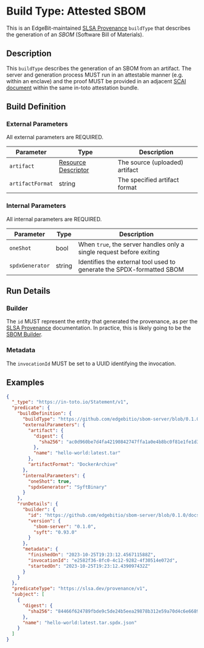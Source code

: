 # Build Type: Attested SBOM #

This is an EdgeBit-maintained [SLSA Provenance][provenance] `buildType` that
describes the generation of an _SBOM_ (Software Bill of Materials).

[provenance]: https://slsa.dev/provenance/v1

## Description ##

This `buildType` describes the generation of an SBOM from an artifact. The
server and generation process MUST run in an attestable manner (e.g. within an
enclave) and the proof MUST be provided in an adjacent [SCAI document][scai]
within the same in-toto attestation bundle.

[scai]: https://github.com/in-toto/attestation/blob/v1.0/spec/predicates/scai.md

## Build Definition ##

### External Parameters ###

All external parameters are REQUIRED.

| Parameter        | Type                      | Description                    |
|------------------|---------------------------|--------------------------------|
| `artifact`       | [Resource Descriptor][rd] | The source (uploaded) artifact |
| `artifactFormat` | string                    | The specified artifact format  |

[rd]: https://github.com/in-toto/attestation/blob/v1.0/spec/v1.0/resource_descriptor.md

### Internal Parameters ###

All internal parameters are REQUIRED.

| Parameter       | Type   | Description                                                           |
|-----------------|--------|-----------------------------------------------------------------------|
| `oneShot`       | bool   | When `true`, the server handles only a single request before exiting  |
| `spdxGenerator` | string | Identifies the external tool used to generate the SPDX-formatted SBOM |

## Run Details ##

### Builder ###

The `id` MUST represent the entity that generated the provenance, as per the
[SLSA Provenance][provenance] documentation. In practice, this is likely going
to be the [SBOM Builder](builder.md).

[provenance]: https://slsa.dev/provenance/v1#builder.id

### Metadata ###

The `invocationId` MUST be set to a UUID identifying the invocation.

## Examples ##

```json
{
  "_type": "https://in-toto.io/Statement/v1",
  "predicate": {
    "buildDefinition": {
      "buildType": "https://github.com/edgebitio/sbom-server/blob/0.1.0/docs/spec/attested-sbom.md",
      "externalParameters": {
        "artifact": {
          "digest": {
            "sha256": "ac0d960be7d4fa42190842747ffa1a0e4b8bc0f81e1fe1d3840e36faec870699"
          },
          "name": "hello-world:latest.tar"
        },
        "artifactFormat": "DockerArchive"
      },
      "internalParameters": {
        "oneShot": true,
        "spdxGenerator": "SyftBinary"
      }
    },
    "runDetails": {
      "builder": {
        "id": "https://github.com/edgebitio/sbom-server/blob/0.1.0/docs/spec/builder.md",
        "version": {
          "sbom-server": "0.1.0",
          "syft": "0.93.0"
        }
      },
      "metadata": {
        "finishedOn": "2023-10-25T19:23:12.456711588Z",
        "invocationId": "e2582f36-8fc0-4c12-9282-4f30514e072d",
        "startedOn": "2023-10-25T19:23:12.439097432Z"
      }
    }
  },
  "predicateType": "https://slsa.dev/provenance/v1",
  "subject": [
    {
      "digest": {
        "sha256": "84466f624789fbde9c5de24b5eea29878b312e59a70d4c6e66897012a7b05c6d"
      },
      "name": "hello-world:latest.tar.spdx.json"
    }
  ]
}
```
